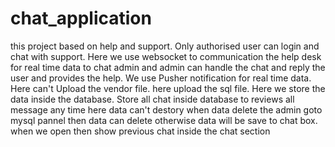 # chat_application
this project based on help and support. Only authorised user can login and chat with support. Here we use websocket to communication the help desk for real time data to chat admin and admin can handle the chat and reply the user and provides the help. We use Pusher notification for real time data.
Here can't Upload the vendor file. here upload the sql file. Here we store the data inside the database. Store all chat inside database to reviews all message any time here data can't destory 
when data delete the admin goto mysql pannel then data can delete otherwise data will be save to chat box. when we open then show previous chat inside the chat section
